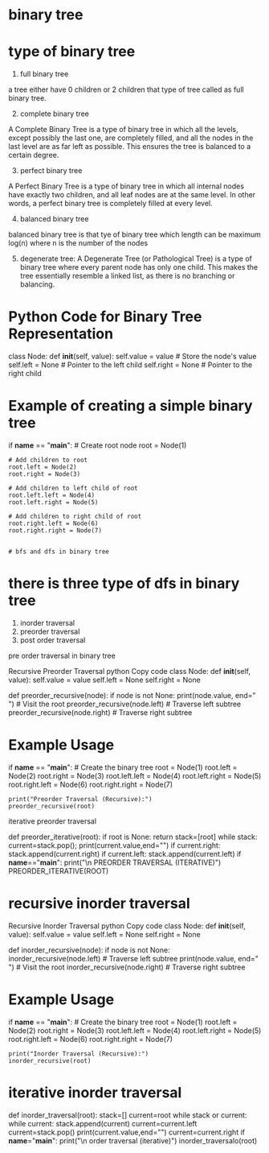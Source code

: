 # binary tree

# type of binary tree
1. full binary tree

a tree either have 0 children or 2 children that type of tree called as full binary tree.

2. complete binary tree

A Complete Binary Tree is a type of binary tree in which all the levels, except possibly the last one, are completely filled, and all the nodes in the last level are as far left as possible. This ensures the tree is balanced to a certain degree.

3. perfect binary tree

A Perfect Binary Tree is a type of binary tree in which all internal nodes have exactly two children, and all leaf nodes are at the same level. In other words, a perfect binary tree is completely filled at every level.

4. balanced binary tree

balanced binary tree is that tye of binary tree which length can be maximum log(n) where n is the number of the nodes

5. degenerate tree:
A Degenerate Tree (or Pathological Tree) is a type of binary tree where every parent node has only one child. This makes the tree essentially resemble a linked list, as there is no branching or balancing.


# Python Code for Binary Tree Representation

class Node:
    def __init__(self, value):
        self.value = value   # Store the node's value
        self.left = None     # Pointer to the left child
        self.right = None    # Pointer to the right child

# Example of creating a simple binary tree
if __name__ == "__main__":
    # Create root node
    root = Node(1)
    
    # Add children to root
    root.left = Node(2)
    root.right = Node(3)
    
    # Add children to left child of root
    root.left.left = Node(4)
    root.left.right = Node(5)
    
    # Add children to right child of root
    root.right.left = Node(6)
    root.right.right = Node(7)


    # bfs and dfs in binary tree
# there is three type of dfs in binary tree
1. inorder traversal
2. preorder traversal 
3. post order traversal

pre order traversal in binary tree

Recursive Preorder Traversal
python
Copy code
class Node:
    def __init__(self, value):
        self.value = value
        self.left = None
        self.right = None

def preorder_recursive(node):
    if node is not None:
        print(node.value, end=" ")  # Visit the root
        preorder_recursive(node.left)  # Traverse left subtree
        preorder_recursive(node.right)  # Traverse right subtree

# Example Usage
if __name__ == "__main__":
    # Create the binary tree
    root = Node(1)
    root.left = Node(2)
    root.right = Node(3)
    root.left.left = Node(4)
    root.left.right = Node(5)
    root.right.left = Node(6)
    root.right.right = Node(7)

    print("Preorder Traversal (Recursive):")
    preorder_recursive(root)  

iterative preorder traversal

def preorder_iterative(root):
    if root is None:
        return 
    stack=[root]
    while stack:
        current=stack.pop();
        print(current.value,end="")
        if current.right:
            stack.append(current.right)
        if current.left:
            stack.append(current.left)
if __name__=="__main__":
    print("\n PREORDER TRAVERSAL (ITERATIVE)")
    PREORDER_ITERATIVE(ROOT)

# recursive inorder traversal

Recursive Inorder Traversal
python
Copy code
class Node:
    def __init__(self, value):
        self.value = value
        self.left = None
        self.right = None

def inorder_recursive(node):
    if node is not None:
        inorder_recursive(node.left)  # Traverse left subtree
        print(node.value, end=" ")   # Visit the root
        inorder_recursive(node.right)  # Traverse right subtree

# Example Usage
if __name__ == "__main__":
    # Create the binary tree
    root = Node(1)
    root.left = Node(2)
    root.right = Node(3)
    root.left.left = Node(4)
    root.left.right = Node(5)
    root.right.left = Node(6)
    root.right.right = Node(7)

    print("Inorder Traversal (Recursive):")
    inorder_recursive(root) 

# iterative inorder traversal
def inorder_traversal(root):
    stack=[]
    current=root
    while stack or current:
        while current:
            stack.append(current)
            current=current.left
        current=stack.pop()
        print(current.value,end="")
        current=current.right
if __name__="__main__":
    print("\n order traversal (iterative)")
    inorder_traversalo(root)